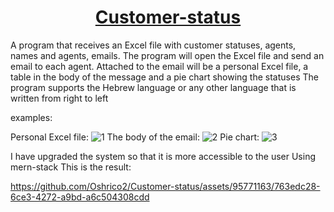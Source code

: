 <h1><u><strong><center>Customer-status</center></strong></u></h1>
A program that receives an Excel file with customer statuses, agents, names and agents, emails. The program will open the Excel file and send an email to each agent. Attached to the email will be a personal Excel file, a table in the body of the message and a pie chart showing the statuses
The program supports the Hebrew language or any other language that is written from right to left


examples:

Personal Excel file:
![1](https://user-images.githubusercontent.com/95771163/234862195-4447d541-0e94-4262-9c26-eb3ac893000f.png)
The body of the email:
![2](https://user-images.githubusercontent.com/95771163/234861771-32cbb8a5-0245-41f9-b04b-f0a236df8381.png)
Pie chart:
![3](https://user-images.githubusercontent.com/95771163/234861195-b23749be-659b-431c-8e01-55be9d992b14.png)


I have upgraded the system so that it is more accessible to the user
Using mern-stack
This is the result:


https://github.com/Oshrico2/Customer-status/assets/95771163/763edc28-6ce3-4272-a9bd-a6c504308cdd

